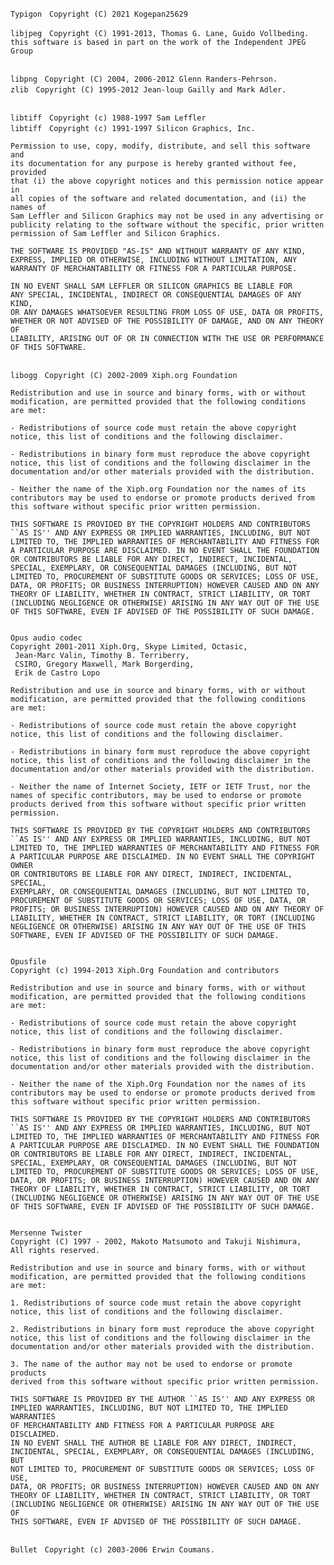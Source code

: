	Typigon　Copyright (C) 2021 Kogepan25629

	libjpeg　Copyright (C) 1991-2013, Thomas G. Lane, Guido Vollbeding.
	this software is based in part on the work of the Independent JPEG Group


	libpng　Copyright (C) 2004, 2006-2012 Glenn Randers-Pehrson.
	zlib　Copyright (C) 1995-2012 Jean-loup Gailly and Mark Adler.


	libtiff　Copyright (c) 1988-1997 Sam Leffler
	libtiff　Copyright (c) 1991-1997 Silicon Graphics, Inc.

	Permission to use, copy, modify, distribute, and sell this software and
	its documentation for any purpose is hereby granted without fee, provided
	that (i) the above copyright notices and this permission notice appear in
	all copies of the software and related documentation, and (ii) the names of
	Sam Leffler and Silicon Graphics may not be used in any advertising or
	publicity relating to the software without the specific, prior written
	permission of Sam Leffler and Silicon Graphics.

	THE SOFTWARE IS PROVIDED "AS-IS" AND WITHOUT WARRANTY OF ANY KIND,
	EXPRESS, IMPLIED OR OTHERWISE, INCLUDING WITHOUT LIMITATION, ANY
	WARRANTY OF MERCHANTABILITY OR FITNESS FOR A PARTICULAR PURPOSE.

	IN NO EVENT SHALL SAM LEFFLER OR SILICON GRAPHICS BE LIABLE FOR
	ANY SPECIAL, INCIDENTAL, INDIRECT OR CONSEQUENTIAL DAMAGES OF ANY KIND,
	OR ANY DAMAGES WHATSOEVER RESULTING FROM LOSS OF USE, DATA OR PROFITS,
	WHETHER OR NOT ADVISED OF THE POSSIBILITY OF DAMAGE, AND ON ANY THEORY OF
	LIABILITY, ARISING OUT OF OR IN CONNECTION WITH THE USE OR PERFORMANCE
	OF THIS SOFTWARE.


	libogg　Copyright (C) 2002-2009 Xiph.org Foundation

	Redistribution and use in source and binary forms, with or without
	modification, are permitted provided that the following conditions
	are met:

	- Redistributions of source code must retain the above copyright
	notice, this list of conditions and the following disclaimer.

	- Redistributions in binary form must reproduce the above copyright
	notice, this list of conditions and the following disclaimer in the
	documentation and/or other materials provided with the distribution.

	- Neither the name of the Xiph.org Foundation nor the names of its
	contributors may be used to endorse or promote products derived from
	this software without specific prior written permission.

	THIS SOFTWARE IS PROVIDED BY THE COPYRIGHT HOLDERS AND CONTRIBUTORS
	``AS IS'' AND ANY EXPRESS OR IMPLIED WARRANTIES, INCLUDING, BUT NOT
	LIMITED TO, THE IMPLIED WARRANTIES OF MERCHANTABILITY AND FITNESS FOR
	A PARTICULAR PURPOSE ARE DISCLAIMED. IN NO EVENT SHALL THE FOUNDATION
	OR CONTRIBUTORS BE LIABLE FOR ANY DIRECT, INDIRECT, INCIDENTAL,
	SPECIAL, EXEMPLARY, OR CONSEQUENTIAL DAMAGES (INCLUDING, BUT NOT
	LIMITED TO, PROCUREMENT OF SUBSTITUTE GOODS OR SERVICES; LOSS OF USE,
	DATA, OR PROFITS; OR BUSINESS INTERRUPTION) HOWEVER CAUSED AND ON ANY
	THEORY OF LIABILITY, WHETHER IN CONTRACT, STRICT LIABILITY, OR TORT
	(INCLUDING NEGLIGENCE OR OTHERWISE) ARISING IN ANY WAY OUT OF THE USE
	OF THIS SOFTWARE, EVEN IF ADVISED OF THE POSSIBILITY OF SUCH DAMAGE.


	Opus audio codec
	Copyright 2001-2011 Xiph.Org, Skype Limited, Octasic,
	 Jean-Marc Valin, Timothy B. Terriberry,
	 CSIRO, Gregory Maxwell, Mark Borgerding,
	 Erik de Castro Lopo

	Redistribution and use in source and binary forms, with or without
	modification, are permitted provided that the following conditions
	are met:

	- Redistributions of source code must retain the above copyright
	notice, this list of conditions and the following disclaimer.

	- Redistributions in binary form must reproduce the above copyright
	notice, this list of conditions and the following disclaimer in the
	documentation and/or other materials provided with the distribution.

	- Neither the name of Internet Society, IETF or IETF Trust, nor the
	names of specific contributors, may be used to endorse or promote
	products derived from this software without specific prior written
	permission.

	THIS SOFTWARE IS PROVIDED BY THE COPYRIGHT HOLDERS AND CONTRIBUTORS
	``AS IS'' AND ANY EXPRESS OR IMPLIED WARRANTIES, INCLUDING, BUT NOT
	LIMITED TO, THE IMPLIED WARRANTIES OF MERCHANTABILITY AND FITNESS FOR
	A PARTICULAR PURPOSE ARE DISCLAIMED. IN NO EVENT SHALL THE COPYRIGHT OWNER
	OR CONTRIBUTORS BE LIABLE FOR ANY DIRECT, INDIRECT, INCIDENTAL, SPECIAL,
	EXEMPLARY, OR CONSEQUENTIAL DAMAGES (INCLUDING, BUT NOT LIMITED TO,
	PROCUREMENT OF SUBSTITUTE GOODS OR SERVICES; LOSS OF USE, DATA, OR
	PROFITS; OR BUSINESS INTERRUPTION) HOWEVER CAUSED AND ON ANY THEORY OF
	LIABILITY, WHETHER IN CONTRACT, STRICT LIABILITY, OR TORT (INCLUDING
	NEGLIGENCE OR OTHERWISE) ARISING IN ANY WAY OUT OF THE USE OF THIS
	SOFTWARE, EVEN IF ADVISED OF THE POSSIBILITY OF SUCH DAMAGE.


	Opusfile
	Copyright (c) 1994-2013 Xiph.Org Foundation and contributors

	Redistribution and use in source and binary forms, with or without
	modification, are permitted provided that the following conditions
	are met:

	- Redistributions of source code must retain the above copyright
	notice, this list of conditions and the following disclaimer.

	- Redistributions in binary form must reproduce the above copyright
	notice, this list of conditions and the following disclaimer in the
	documentation and/or other materials provided with the distribution.

	- Neither the name of the Xiph.Org Foundation nor the names of its
	contributors may be used to endorse or promote products derived from
	this software without specific prior written permission.

	THIS SOFTWARE IS PROVIDED BY THE COPYRIGHT HOLDERS AND CONTRIBUTORS
	``AS IS'' AND ANY EXPRESS OR IMPLIED WARRANTIES, INCLUDING, BUT NOT
	LIMITED TO, THE IMPLIED WARRANTIES OF MERCHANTABILITY AND FITNESS FOR
	A PARTICULAR PURPOSE ARE DISCLAIMED. IN NO EVENT SHALL THE FOUNDATION
	OR CONTRIBUTORS BE LIABLE FOR ANY DIRECT, INDIRECT, INCIDENTAL,
	SPECIAL, EXEMPLARY, OR CONSEQUENTIAL DAMAGES (INCLUDING, BUT NOT
	LIMITED TO, PROCUREMENT OF SUBSTITUTE GOODS OR SERVICES; LOSS OF USE,
	DATA, OR PROFITS; OR BUSINESS INTERRUPTION) HOWEVER CAUSED AND ON ANY
	THEORY OF LIABILITY, WHETHER IN CONTRACT, STRICT LIABILITY, OR TORT
	(INCLUDING NEGLIGENCE OR OTHERWISE) ARISING IN ANY WAY OUT OF THE USE
	OF THIS SOFTWARE, EVEN IF ADVISED OF THE POSSIBILITY OF SUCH DAMAGE.


	Mersenne Twister
	Copyright (C) 1997 - 2002, Makoto Matsumoto and Takuji Nishimura,
	All rights reserved.

	Redistribution and use in source and binary forms, with or without
	modification, are permitted provided that the following conditions
	are met:

	1. Redistributions of source code must retain the above copyright
	notice, this list of conditions and the following disclaimer.

	2. Redistributions in binary form must reproduce the above copyright
	notice, this list of conditions and the following disclaimer in the
	documentation and/or other materials provided with the distribution.

	3. The name of the author may not be used to endorse or promote products
	derived from this software without specific prior written permission.

	THIS SOFTWARE IS PROVIDED BY THE AUTHOR ``AS IS'' AND ANY EXPRESS OR
	IMPLIED WARRANTIES, INCLUDING, BUT NOT LIMITED TO, THE IMPLIED WARRANTIES
	OF MERCHANTABILITY AND FITNESS FOR A PARTICULAR PURPOSE ARE DISCLAIMED.
	IN NO EVENT SHALL THE AUTHOR BE LIABLE FOR ANY DIRECT, INDIRECT,
	INCIDENTAL, SPECIAL, EXEMPLARY, OR CONSEQUENTIAL DAMAGES (INCLUDING, BUT
	NOT LIMITED TO, PROCUREMENT OF SUBSTITUTE GOODS OR SERVICES; LOSS OF USE,
	DATA, OR PROFITS; OR BUSINESS INTERRUPTION) HOWEVER CAUSED AND ON ANY
	THEORY OF LIABILITY, WHETHER IN CONTRACT, STRICT LIABILITY, OR TORT
	(INCLUDING NEGLIGENCE OR OTHERWISE) ARISING IN ANY WAY OUT OF THE USE OF
	THIS SOFTWARE, EVEN IF ADVISED OF THE POSSIBILITY OF SUCH DAMAGE.


	Bullet　Copyright (c) 2003-2006 Erwin Coumans.
